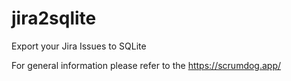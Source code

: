 # jira2sqlite

Export your Jira Issues to SQLite

For general information please refer to the https://scrumdog.app/



